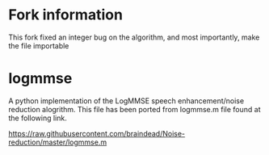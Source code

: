 # Fork information

This fork fixed an integer bug on the algorithm, and most importantly, make the file importable

# logmmse
A python implementation of the LogMMSE speech enhancement/noise reduction alogrithm. This file has been ported from logmmse.m file found at the following link.

https://raw.githubusercontent.com/braindead/Noise-reduction/master/logmmse.m
